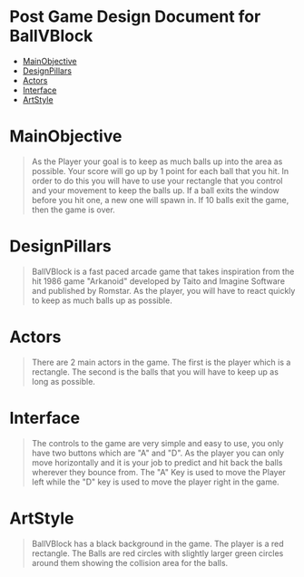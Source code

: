 # Post Game Design Document for BallVBlock
- [MainObjective](#MainObjective)
- [DesignPillars](#DesignPillars)
- [Actors](#Actors)
- [Interface](#Interface)
- [ArtStyle](#ArtStyle)

# MainObjective
> As the Player your goal is to keep as much balls up into the area as possible.
> Your score will go up by 1 point for each ball that you hit.
> In order to do this you will have to use your rectangle that you control and your movement to keep the balls up.
> If a ball exits the window before you hit one, a new one will spawn in.
> If 10 balls exit the game, then the game is over.

# DesignPillars
> BallVBlock is a fast paced arcade game that takes inspiration from the hit 1986 game "Arkanoid" developed by Taito and Imagine Software and published by Romstar.
> As the player, you will have to react quickly to keep as much balls up as possible.

# Actors
> There are 2 main actors in the game.
> The first is the player which is a rectangle.
> The second is the balls that you will have to keep up as long as possible.

# Interface
> The controls to the game are very simple and easy to use, you only have two buttons which are "A" and "D".
> As the player you can only move horizontally and it is your job to predict and hit back the balls wherever they bounce from.
> The "A" Key is used to move the Player left while the "D" key is used to move the player right in the game.

# ArtStyle
> BallVBlock has a black background in the game.
>  The player is a red rectangle.
> The Balls are red circles with slightly larger green circles around them showing the collision area for the balls.
